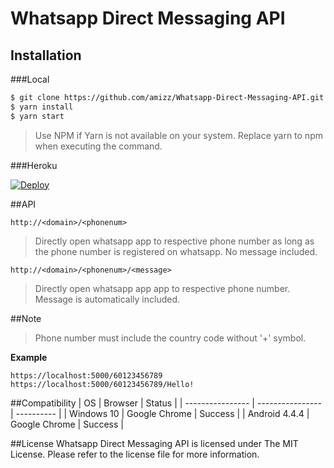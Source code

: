 # Whatsapp Direct Messaging API

## Installation

###Local
```bash
$ git clone https://github.com/amizz/Whatsapp-Direct-Messaging-API.git
$ yarn install
$ yarn start
```
> Use NPM if Yarn is not available on your system. Replace yarn to npm when executing the command.

###Heroku

[![Deploy](https://www.herokucdn.com/deploy/button.svg)](https://heroku.com/deploy)

##API

```
http://<domain>/<phonenum>
```
> Directly open whatsapp app to respective phone number as long as the phone number is registered on whatsapp.
> No message included.

```
http://<domain>/<phonenum>/<message>
```
> Directly open whatsapp app app to respective phone number. Message is automatically included.

##Note
> Phone number must include the country code without '+' symbol.

**Example**
```
https://localhost:5000/60123456789
https://localhost:5000/60123456789/Hello!
```

##Compatibility
| OS               | Browser          | Status     |
| ---------------- | ---------------- | ---------- |
| Windows 10       | Google Chrome    | Success    |
| Android 4.4.4    | Google Chrome    | Success    |

##License
Whatsapp Direct Messaging API is licensed under The MIT License. Please refer to the license file for more information.